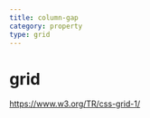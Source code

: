 ```yaml
---
title: column-gap
category: property
type: grid
---
```


# grid

<https://www.w3.org/TR/css-grid-1/>
